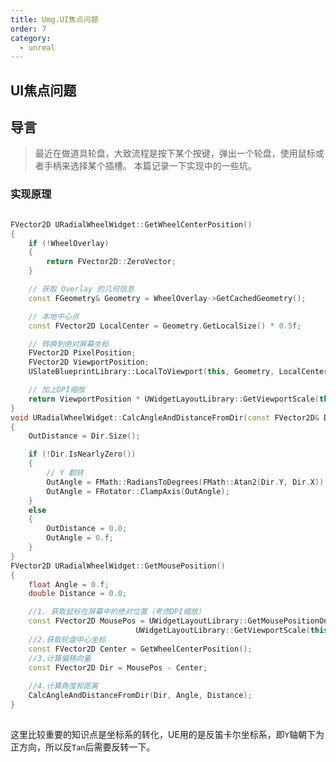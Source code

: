 ```yaml
---
title: Umg.UI焦点问题
order: 7
category:
  - unreal
---
```


## UI焦点问题

## 导言

>最近在做道具轮盘，大致流程是按下某个按键，弹出一个轮盘，使用鼠标或者手柄来选择某个插槽。
本篇记录一下实现中的一些坑。

### 实现原理

```cpp

FVector2D URadialWheelWidget::GetWheelCenterPosition()
{
	if (!WheelOverlay)
	{
		return FVector2D::ZeroVector;
	}

	// 获取 Overlay 的几何信息
	const FGeometry& Geometry = WheelOverlay->GetCachedGeometry();

	// 本地中心点
	const FVector2D LocalCenter = Geometry.GetLocalSize() * 0.5f;

	// 转换到绝对屏幕坐标
	FVector2D PixelPosition;
	FVector2D ViewportPosition;
	USlateBlueprintLibrary::LocalToViewport(this, Geometry, LocalCenter, PixelPosition, ViewportPosition);

	// 加上DPI缩放
	return ViewportPosition * UWidgetLayoutLibrary::GetViewportScale(this);
}
void URadialWheelWidget::CalcAngleAndDistanceFromDir(const FVector2D& Dir, float& OutAngle, double& OutDistance) const
{
	OutDistance = Dir.Size();

	if (!Dir.IsNearlyZero())
	{
	    // Y 翻转
		OutAngle = FMath::RadiansToDegrees(FMath::Atan2(Dir.Y, Dir.X)) + 90.f;
		OutAngle = FRotator::ClampAxis(OutAngle);
	}
	else
	{
		OutDistance = 0.0;
		OutAngle = 0.f;
	}
}
FVector2D URadialWheelWidget::GetMousePosition()
{
    float Angle = 0.f;
	double Distance = 0.0;

	//1. 获取鼠标在屏幕中的绝对位置（考虑DPI缩放）
	const FVector2D MousePos = UWidgetLayoutLibrary::GetMousePositionOnViewport(this) *
							UWidgetLayoutLibrary::GetViewportScale(this);
    //2.获取轮盘中心坐标
	const FVector2D Center = GetWheelCenterPosition();
    //3.计算偏移向量
	const FVector2D Dir = MousePos - Center;
	
	//4.计算角度和距离
	CalcAngleAndDistanceFromDir(Dir, Angle, Distance);
}
	
```

<chatmessage avatar="../../../assets/emoji/new9.png" :avatarWidth="40" alignLeft >

这里比较重要的知识点是坐标系的转化，UE用的是反笛卡尔坐标系，即`Y`轴朝下为正方向，所以反`Tan`后需要反转一下。

</chatmessage>
